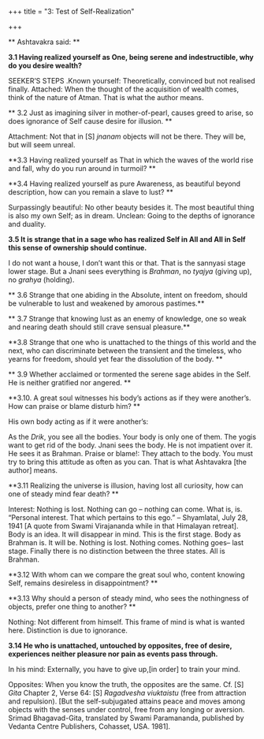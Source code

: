+++
title = "3: Test of Self-Realization"

+++

** Ashtavakra said: **

**3.1 Having realized yourself as  One, being  serene and indestructible, why do you  desire wealth?**

SEEKER’S STEPS .Known yourself:  Theoretically, convinced but not realised finally. Attached: When the thought of the acquisition of wealth comes, think of the nature of Atman.  That is what the author means.

** 3.2 Just as  imagining silver  in mother-of-pearl, causes  greed  to arise, so does ignorance of  Self cause desire for  illusion. **

Attachment: Not that in [S] _jnanam_ objects will not be there.  They will be, but will seem unreal.

**3.3 Having realized yourself as That in which the waves of the world rise and fall, why do you  run around  in turmoil? **

**3.4 Having realized yourself as pure Awareness, as beautiful beyond description, how can you remain a slave to lust? **

Surpassingly beautiful: No other beauty besides it.  The most beautiful thing is also my own Self; as in dream. Unclean: Going to the depths of ignorance and duality.

**3.5 It is strange that in a sage who has realized   Self in All and All in Self this sense of ownership should continue.**

I do not want a house, I don’t want this or that.  That is the sannyasi stage  lower stage.  But a Jnani sees everything is  _Brahman_, no   _tyajya_ (giving up), no   _grahya_ (holding).

** 3.6 Strange  that one abiding in the Absolute, intent on  freedom, should be vulnerable to lust and weakened by amorous pastimes.**

** 3.7 Strange that knowing lust as an enemy of knowledge, one so weak and nearing death should still  crave  sensual pleasure.**

**3.8 Strange that one who is unattached to the things of this world and the next, who can discriminate between the transient and the timeless, who yearns for freedom, should yet fear the dissolution of the body.   **

** 3.9 Whether acclaimed or tormented the serene sage abides in the Self. He is neither gratified nor angered. **

**3.10.  A  great  soul witnesses his body’s actions as if they were another’s. How can  praise or blame disturb him?   **

His own body acting as if it were another’s:

As the  _Drik_, you see all the bodies. Your body is only one of them. The yogis want to get rid of the body.  Jnani sees the body.  He is not impatient over it.  He sees it as Brahman. Praise or blame!: They attach to the body.  You must try to bring this attitude  as often as you can.  That is what Ashtavakra [the author] means.

**3.11 Realizing the universe is illusion, having lost all curiosity, how can one of steady mind fear death? **

Interest: Nothing is lost.  Nothing can go – nothing can come.  What is, is. “Personal interest.  That which pertains to this ego.” –   Shyamlatal, July 28, 1941 [A quote from Swami Virajananda while in that Himalayan retreat]. Body is an idea.  It will disappear in mind.  This is the first stage. Body as Brahman is.  It will be.  Nothing is lost.  Nothing comes.  Nothing goes– last stage. Finally there is no distinction between the three states.  All is Brahman.

**3.12 With whom can we compare the  great soul who,  content knowing Self, remains desireless in disappointment?  **

**3.13 Why should  a person of steady mind, who  sees the nothingness of objects, prefer one  thing  to another?   **

Nothing: Not different from himself. This frame of mind is what is wanted here.  Distinction is due to ignorance.

**3.14 He who is unattached, untouched by opposites, free of desire, experiences neither pleasure nor pain as events pass through.**

In his mind: Externally, you have to give up,[in order] to train your mind.

Opposites: When you know the truth, the opposites are the same. Cf. [S]  _Gita_  Chapter 2,  Verse 64: [S] _Ragadvesha viuktaistu_ (free from attraction and repulsion).  [But the self-subjugated attains peace and moves among objects with the senses under control, free from any longing or aversion. Srimad Bhagavad-Gita, translated by Swami Paramananda, published by Vedanta Centre Publishers, Cohasset, USA. 1981].

